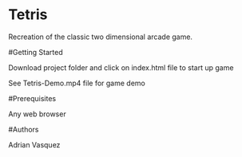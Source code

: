 # Tetris

Recreation of the classic two dimensional arcade game. 

#Getting Started 

Download project folder and click on index.html file to start up game 

See Tetris-Demo.mp4 file for game demo

#Prerequisites 

Any web browser 

#Authors 

Adrian Vasquez 


